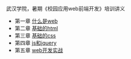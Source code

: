 武汉学院，暑期《校园应用web前端开发》培训讲义

* 第一章 [什么是web](https://github.com/lizzz0523/tutorial/blob/master/whxy-html-css-js/chapter-1/what-is-web.md)
* 第二章 [基础的html](https://github.com/lizzz0523/tutorial/blob/master/whxy-html-css-js/chapter-2/basic-html.md)
* 第三章 [基础的css](https://github.com/lizzz0523/tutorial/blob/master/whxy-html-css-js/chapter-3/basic-css.md)
* 第四章 [js和jquery](https://github.com/lizzz0523/tutorial/blob/master/whxy-html-css-js/chapter-4/js-and-jquery.md)
* 第五章 [web开发实战](https://github.com/lizzz0523/tutorial/blob/master/whxy-html-css-js/chapter-5/webapp-in-action.md)
